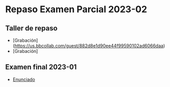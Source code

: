 # Repaso Examen Parcial 2023-02

## Taller de repaso 
- [Grabación] (https://us.bbcollab.com/guest/882d8e1d90ee44f99590102ad6066daa)
- [Grabación]
## Examen final 2023-01
- [Enunciado](https://drive.google.com/file/d/1eH30fFxXYEeYB2kQ0ZTdlAjUAjIprx0X/view?usp=sharing)

